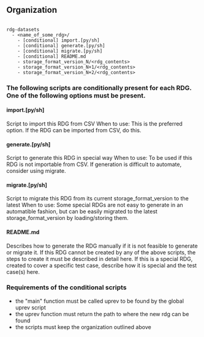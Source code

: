 
## Organization
```

rdg-datasets
  - <name_of_some_rdg>/
    - [conditional] import.[py/sh]
    - [conditional] generate.[py/sh] 
    - [conditional] migrate.[py/sh] 
    - [conditional] README.md
    - storage_format_version_N/<rdg_contents>
    - storage_format_version_N+1/<rdg_contents>
    - storage_format_version_N+2/<rdg_contents>
```

### The following scripts are conditionally present for each RDG. One of the following options must be present.
#### import.[py/sh]
Script to import this RDG from CSV
When to use:
This is the preferred option. If the RDG can be imported from CSV, do this.
#### generate.[py/sh]
Script to generate this RDG in special way
When to use:
To be used if this RDG is not importable from CSV. If generation is difficult to automate, consider using migrate. 
#### migrate.[py/sh]
Script to migrate this RDG from its current storage_format_version to the latest
When to use:
Some special RDGs are not easy to generate in an automatible fashion, but can be easily migrated to the latest storage_format_version by loading/storing them. 
#### README.md
Describes how to generate the RDG manually if it is not feasible to generate or migrate it.
If this RDG cannot be created by any of the above scripts, the steps to create it must be described in detail here.
If this is a special RDG, created to cover a specific test case, describe how it is special and the test case(s) here. 


### Requirements of the conditional scripts
- the "main" function must be called uprev to be found by the global uprev script
- the uprev function must return the path to where the new rdg can be found
- the scripts must keep the organization outlined above
